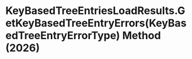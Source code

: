 # KeyBasedTreeEntriesLoadResults.GetKeyBasedTreeEntryErrors(KeyBasedTreeEntryErrorType) Method (2026)

﻿